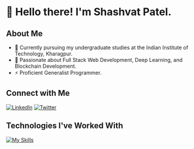 # 👋 Hello there! I'm Shashvat Patel.

## About Me
- 🔭 Currently pursuing my undergraduate studies at the Indian Institute of Technology, Kharagpur.
- 👀 Passionate about Full Stack Web Development, Deep Learning, and Blockchain Development.
- ⚡ Proficient Generalist Programmer.

## Connect with Me
[![LinkedIn](https://img.shields.io/badge/LinkedIn-Connect-blue?style=flat&logo=linkedin&labelColor=black)](https://www.linkedin.com/in/shashvat-patel-061344227/)
[![Twitter](https://img.shields.io/badge/Twitter-Follow-blue?style=flat&logo=twitter&labelColor=black)](https://twitter.com/shaShvat35)

## Technologies I've Worked With

[![My Skills](https://skillicons.dev/icons?i=c,cpp,js,ts,py,html,css,nestjs,supabase,postgres,mongodb,express,react,nodejs,redux,figma,gulp,sass,bootstrap,tailwind,jest,nginx,postman,redis,vite,docker,heroku,firebase,aws,git,azure,vercel,linux,ubuntu,anaconda,graphql,matlab,prisma,solidity,pytorch,sklearn,opencv,sentry,cloudflare,unreal)](https://skillicons.dev)
